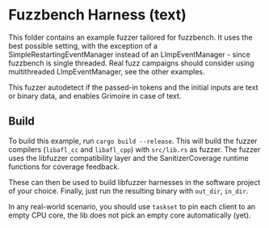 # Fuzzbench Harness (text)

This folder contains an example fuzzer tailored for fuzzbench.
It uses the best possible setting, with the exception of a SimpleRestartingEventManager instead of an LlmpEventManager - since fuzzbench is single threaded.
Real fuzz campaigns should consider using multithreaded LlmpEventManager, see the other examples.

This fuzzer autodetect if the passed-in tokens and the initial inputs are text or binary data, and enables Grimoire in case of text.

## Build

To build this example, run `cargo build --release`.
This will build the fuzzer compilers (`libafl_cc` and `libafl_cpp`) with `src/lib.rs` as fuzzer.
The fuzzer uses the libfuzzer compatibility layer and the SanitizerCoverage runtime functions for coverage feedback.

These can then be used to build libfuzzer harnesses in the software project of your choice.
Finally, just run the resulting binary with `out_dir`, `in_dir`.

In any real-world scenario, you should use `taskset` to pin each client to an empty CPU core, the lib does not pick an empty core automatically (yet).

